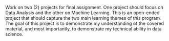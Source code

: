 Work on two (2) projects for final assignment. One project should focus
on Data Analysis and the other on Machine Learning. This is an open-ended project that
should capture the two main learning themes of this program. The goal of this project is
to demonstrate my understanding of the covered material, and most importantly,
to demonstrate my technical ability in data science.
